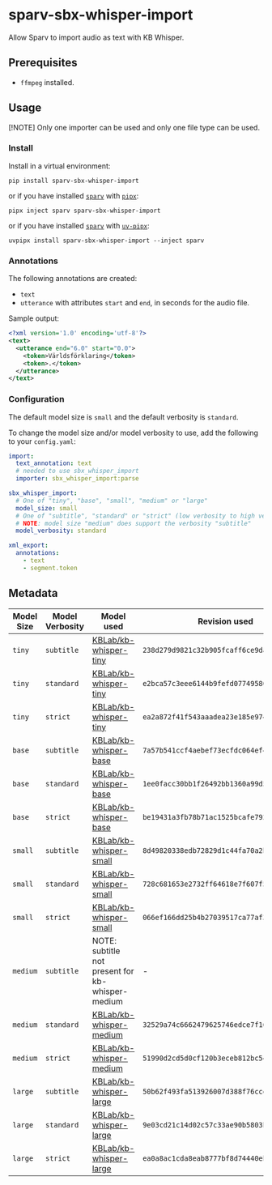 # sparv-sbx-whisper-import

Allow Sparv to import audio as text with KB Whisper.

## Prerequisites

- `ffmpeg` installed.

## Usage

[!NOTE] Only one importer can be used and only one file type can be used.

### Install

Install in a virtual environment:

```shell
pip install sparv-sbx-whisper-import
```

or if you have installed [`sparv`](https://github.com/spraakbanken/sparv) with [`pipx`](https://pipx.pypa.io/latest/):

```shell
pipx inject sparv sparv-sbx-whisper-import
```

or if you have installed [`sparv`](https://github.com/spraakbanken/sparv) with [`uv-pipx`](https://github.com/pytgaen/uv-pipx):

```shell
uvpipx install sparv-sbx-whisper-import --inject sparv
```

### Annotations

The following annotations are created:

- `text`
- `utterance` with attributes `start` and `end`, in seconds for the audio file.

Sample output:

```xml
<?xml version='1.0' encoding='utf-8'?>
<text>
  <utterance end="6.0" start="0.0">
    <token>Världsförklaring</token>
    <token>.</token>
  </utterance>
</text>
```

### Configuration

The default model size is `small` and the default verbosity is `standard`.

To change the model size and/or model verbosity to use, add the following to your `config.yaml`:

```yaml
import:
  text_annotation: text
  # needed to use sbx_whisper_import
  importer: sbx_whisper_import:parse

sbx_whisper_import:
  # One of "tiny", "base", "small", "medium" or "large"
  model_size: small
  # One of "subtitle", "standard" or "strict" (low verbosity to high verbosity)
  # NOTE: model size "medium" does support the verbosity "subtitle"
  model_verbosity: standard

xml_export:
  annotations:
    - text
    - segment.token
```

## Metadata

| Model Size | Model Verbosity | Model used                                                                | Revision used                              |
| ---------- | --------------- | ------------------------------------------------------------------------- | ------------------------------------------ |
| `tiny`     | `subtitle`      | [KBLab/kb-whisper-tiny](https://huggingface.co/KBLab/kb-whisper-tiny)     | `238d279d9821c32b905fcaff6ce9dad38ad00ab7` |
| `tiny`     | `standard`      | [KBLab/kb-whisper-tiny](https://huggingface.co/KBLab/kb-whisper-tiny)     | `e2bca57c3eee6144b9fefd07749580034cfa9686` |
| `tiny`     | `strict`        | [KBLab/kb-whisper-tiny](https://huggingface.co/KBLab/kb-whisper-tiny)     | `ea2a872f41f543aaadea23e185e974d1ab29ba2b` |
| `base`     | `subtitle`      | [KBLab/kb-whisper-base](https://huggingface.co/KBLab/kb-whisper-base)     | `7a57b541ccf4aebef73ecfdc064ef4b5cab3b02e` |
| `base`     | `standard`      | [KBLab/kb-whisper-base](https://huggingface.co/KBLab/kb-whisper-base)     | `1ee0facc30bb1f26492bb1360a99d552e25a31c2` |
| `base`     | `strict`        | [KBLab/kb-whisper-base](https://huggingface.co/KBLab/kb-whisper-base)     | `be19431a3fb78b71ac1525bcafe792220b314c9e` |
| `small`    | `subtitle`      | [KBLab/kb-whisper-small](https://huggingface.co/KBLab/kb-whisper-small)   | `8d49820338edb72829d1c44fa70a2ba94a4a20fa` |
| `small`    | `standard`      | [KBLab/kb-whisper-small](https://huggingface.co/KBLab/kb-whisper-small)   | `728c681653e2732ff64618e7f607f509ec87472a` |
| `small`    | `strict`        | [KBLab/kb-whisper-small](https://huggingface.co/KBLab/kb-whisper-small)   | `066ef166dd25b4b27039517ca77af30c1c10688a` |
| `medium`   | `subtitle`      | NOTE: subtitle not present for kb-whisper-medium                          | -                                          |
| `medium`   | `standard`      | [KBLab/kb-whisper-medium](https://huggingface.co/KBLab/kb-whisper-medium) | `32529a74c6662479625746edce7f16fe743fe011` |
| `medium`   | `strict`        | [KBLab/kb-whisper-medium](https://huggingface.co/KBLab/kb-whisper-medium) | `51990d2cd5d0cf120b3eceb812bc5407a171a220` |
| `large`    | `subtitle`      | [KBLab/kb-whisper-large](https://huggingface.co/KBLab/kb-whisper-large)   | `50b62f493fa513926007d388f76cce9659bce123` |
| `large`    | `standard`      | [KBLab/kb-whisper-large](https://huggingface.co/KBLab/kb-whisper-large)   | `9e03cd21c14d02c57c33ae90b5803b54995ff241` |
| `large`    | `strict`        | [KBLab/kb-whisper-large](https://huggingface.co/KBLab/kb-whisper-large)   | `ea0a8ac1cda8eab8777bf8d74440eb7606825d8f` |
